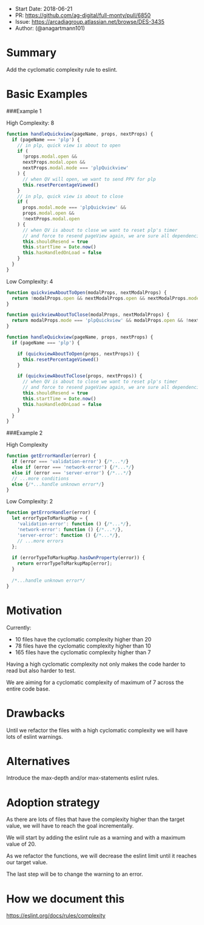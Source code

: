 - Start Date: 2018-06-21
- PR: https://github.com/ag-digital/full-monty/pull/6850
- Issue: https://arcadiagroup.atlassian.net/browse/DES-3435
- Author: (@anagartmann101)

# Summary

Add the cyclomatic complexity rule to eslint.

# Basic Examples

###Example 1

High Complexity: 8
```javascript
function handleQuickview(pageName, props, nextProps) {
  if (pageName === 'plp') {
    // in plp, quick view is about to open
    if (
      !props.modal.open &&
      nextProps.modal.open &&
      nextProps.modal.mode === 'plpQuickview'
    ) {
      // when QV will open, we want to send PPV for plp
      this.resetPercentageViewed()
    }
    // in plp, quick view is about to close
    if (
      props.modal.mode === 'plpQuickview' &&
      props.modal.open &&
      !nextProps.modal.open
    ) {
      // when QV is about to close we want to reset plp's timer
      // and force to resend pageView again, we are sure all dependencies are loaded
      this.shouldResend = true
      this.startTime = Date.now()
      this.hasHandledOnLoad = false
    }
  }
}
```

Low Complexity: 4
```javascript
function quickviewAboutToOpen(modalProps, nextModalProps) {
  return !modalProps.open && nextModalProps.open && nextModalProps.mode === 'plpQuickview'
}

function quickviewAboutToClose(modalProps, nextModalProps) {
  return modalProps.mode === 'plpQuickview' && modalProps.open && !nextModalProps.open
}

function handleQuickview(pageName, props, nextProps) {
  if (pageName === 'plp') {

    if (quickviewAboutToOpen(props, nextProps)) {
      this.resetPercentageViewed()
    }

    if (quickviewAboutToClose(props, nextProps)) {
      // when QV is about to close we want to reset plp's timer
      // and force to resend pageView again, we are sure all dependencies are loaded
      this.shouldResend = true
      this.startTime = Date.now()
      this.hasHandledOnLoad = false
    }
  }
}
```

###Example 2

High Complexity
```javascript
function getErrorHandler(error) {
  if (error === 'validation-error') {/*...*/}
  else if (error === 'network-error') {/*...*/}
  else if (error === 'server-error') {/*...*/}
  // ...more conditions
  else {/*...handle unknown error*/}
}
```

Low Complexity: 2
```javascript
function getErrorHandler(error) {
  let errorTypeToMarkupMap = {
    'validation-error': function () {/*...*/},
    'network-error': function () {/*...*/},
    'server-error': function () {/*...*/},
    // ...more errors
  };
  
  if (errorTypeToMarkupMap.hasOwnProperty(error)) {
    return errorTypeToMarkupMap[error];
  }
  
  /*...handle unknown error*/
}
```

# Motivation

Currently:
 - 10 files have the cyclomatic complexity higher than 20
 - 78 files have the cyclomatic complexity higher than 10
 - 165 files have the cyclomatic complexity higher than 7

Having a high cyclomatic complexity not only makes the code harder to read but also harder to test.
 
We are aiming for a cyclomatic complexity of maximum of 7 across the entire code base. 


# Drawbacks

Until we refactor the files with a high cyclomatic complexity we will have lots of eslint warnings.

# Alternatives

Introduce the max-depth and/or max-statements eslint rules.

# Adoption strategy

As there are lots of files that have the complexity higher than the target value, we will have to reach the goal incrementally. 

We will start by adding the eslint rule as a warning and with a maximum value of 20. 

As we refactor the functions, we will decrease the eslint limit until it reaches our target value. 

The last step will be to change the warning to an error.

# How we document this

https://eslint.org/docs/rules/complexity
